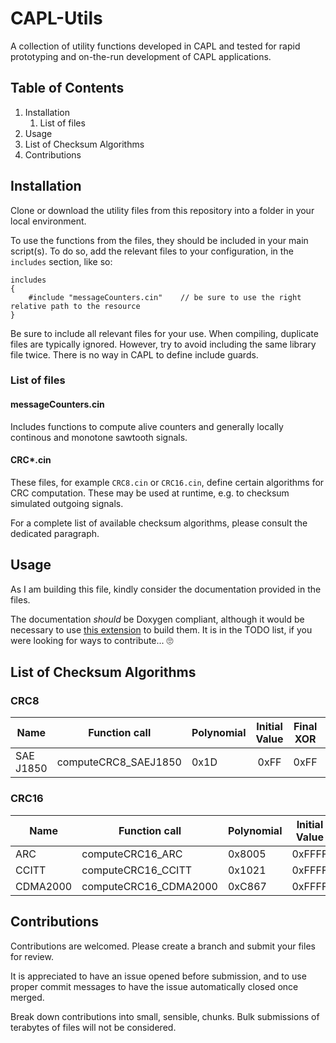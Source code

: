 # CAPL-Utils
A collection of utility functions developed in CAPL and tested for rapid prototyping and on-the-run development of CAPL applications.

## Table of Contents
1. Installation
   1. List of files
2. Usage
3. List of Checksum Algorithms
4. Contributions
  
## Installation
Clone or download the utility files from this repository into a folder in your local environment.

To use the functions from the files, they should be included in your main script(s). To do so, add the relevant files to your configuration, in the `includes` section, like so:

```
includes
{
    #include "messageCounters.cin"    // be sure to use the right relative path to the resource
}
```

Be sure to include all relevant files for your use.
When compiling, duplicate files are typically ignored. However, try to avoid including the same library file twice. There is no way in CAPL to define include guards.

### List of files

#### messageCounters.cin

Includes functions to compute alive counters and generally locally continous and monotone sawtooth signals.

#### CRC*.cin

These files, for example `CRC8.cin` or `CRC16.cin`, define certain algorithms for CRC computation. These may be used at runtime, e.g. to checksum simulated outgoing signals.

For a complete list of available checksum algorithms, please consult the dedicated paragraph.

## Usage

As I am building this file, kindly consider the documentation provided in the files.

The documentation _should_ be Doxygen compliant, although it would be necessary to use [this extension](https://github.com/BretislavRychta/CAPL-filter-for-Doxygen) to build them. It is in the TODO list, if you were looking for ways to contribute... 🙄

## List of Checksum Algorithms

### CRC8

| Name | Function call | Polynomial | Initial Value | Final XOR | Reflection IN | Reflection OUT |
|------|---------------|------------|:-------------:|:---------:|:-------------:|:--------------:|
| SAE J1850 | computeCRC8_SAEJ1850 | 0x1D | 0xFF | 0xFF | no | no |

### CRC16

| Name | Function call | Polynomial | Initial Value | Final XOR | Reflection IN | Reflection OUT |
|------|---------------|------------|:-------------:|:---------:|:-------------:|:--------------:|
| ARC | computeCRC16_ARC | 0x8005 | 0xFFFF | 0x0000 | yes | yes |
| CCITT | computeCRC16_CCITT | 0x1021 | 0xFFFF | 0x0000 | no | no |
| CDMA2000 | computeCRC16_CDMA2000 | 0xC867 | 0xFFFF | 0x0000 | no | no |


## Contributions

Contributions are welcomed. Please create a branch and submit your files for review.

It is appreciated to have an issue opened before submission, and to use proper commit messages to have the issue automatically closed once merged.

Break down contributions into small, sensible, chunks. Bulk submissions of terabytes of files will not be considered.
